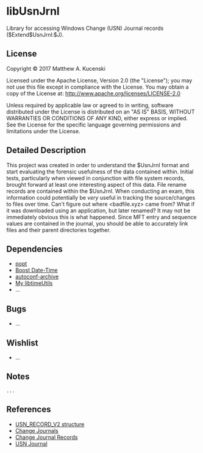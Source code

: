 libUsnJrnl
========
Library for accessing Windows Change (USN) Journal records (\$Extend\$UsnJrnl:$J).

License
-------
Copyright &copy; 2017 Matthew A. Kucenski

Licensed under the Apache License, Version 2.0 (the "License");
you may not use this file except in compliance with the License.
You may obtain a copy of the License at: http://www.apache.org/licenses/LICENSE-2.0

Unless required by applicable law or agreed to in writing, software
distributed under the License is distributed on an "AS IS" BASIS,
WITHOUT WARRANTIES OR CONDITIONS OF ANY KIND, either express or implied.
See the License for the specific language governing permissions and
limitations under the License.

Detailed Description
--------------------

This project was created in order to understand the $UsnJrnl format and start evaluating the forensic usefulness of the data contained within. Initial tests, particularly when viewed in conjunction with file system records, brought forward at least one interesting aspect of this data. File rename records are contained within the $UsnJrnl. When conducting an exam, this information could potentially be *very* useful in tracking the source/changes to files over time. Can't figure out where <badfile.xyz> came from? What if it was downloaded using an application, but later renamed? It may not be immediately obvious this is what happened. Since MFT entry and sequence values are contained in the journal, you should be able to accurately link files and their parent directories together.

Dependencies
------------
* [popt](http://www.freecode.com/projects/popt/)
* [Boost Date-Time](http://www.boost.org)
* [autoconf-archive](https://savannah.gnu.org/projects/autoconf-archive/)
* [My libtimeUtils](https://github.com/mkucenski/libtimeUtils)
* ...

Bugs
-----
* ...

Wishlist
-----
* ...

Notes
-----
```
...
```

References
-----
* [USN_RECORD_V2 structure](https://msdn.microsoft.com/en-us/library/aa365722(v=vs.85).aspx)
* [Change Journals](https://msdn.microsoft.com/en-us/library/windows/desktop/aa363798(v=vs.85).aspx)
* [Change Journal Records](https://msdn.microsoft.com/en-us/library/windows/desktop/aa363803(v=vs.85).aspx)
* [USN Journal](https://en.wikipedia.org/wiki/USN_Journal)

